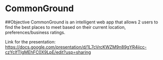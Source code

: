# CommonGround

##Objective
CommonGround is an intelligent web app that allows 2 users to find the best places to meet based on their current location, preferences/business ratings. 

Link for the presentation: https://docs.google.com/presentation/d/1L7cVrcKWZM9n89gYR4jicc-czYcIfTIgMEhFC0X9LpE/edit?usp=sharing
